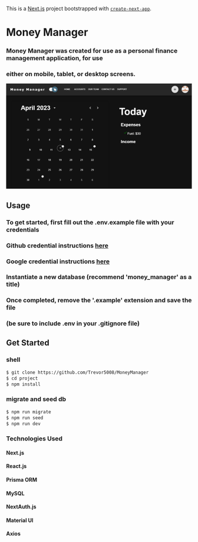 This is a [Next.js](https://nextjs.org/) project bootstrapped with [`create-next-app`](https://github.com/vercel/next.js/tree/canary/packages/create-next-app).

# Money Manager #
### Money Manager was created for use as a personal finance management application, for use ###
### either on mobile, tablet, or desktop screens. ###

<img src="./public/assets/MoneyManager.png" alt="Project Dashboard" />

## Usage
### To get started, first fill out the .env.example file with your credentials
### Github credential instructions [here](https://next-auth.js.org/providers/github)
### Google credential instructions [here](https://next-auth.js.org/providers/google)
### Instantiate a new database (recommend 'money_manager' as a title)
### Once completed, remove the '.example' extension and save the file 
### (be sure to include .env in your .gitignore file)

## Get Started ##
### shell ###
```
$ git clone https://github.com/Trevor5008/MoneyManager
$ cd project
$ npm install
```
### migrate and seed db ###
```
$ npm run migrate
$ npm run seed
$ npm run dev
```

### Technologies Used

#### Next.js
#### React.js
#### Prisma ORM
#### MySQL 
#### NextAuth.js
#### Material UI
#### Axios
